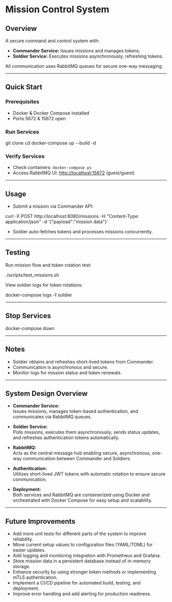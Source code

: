 # Mission Control System

## Overview

A secure command and control system with:

- **Commander Service:** Issues missions and manages tokens.
- **Soldier Service:** Executes missions asynchronously, refreshing tokens.

All communication uses RabbitMQ queues for secure one-way messaging.

---

## Quick Start

### Prerequisites

- Docker & Docker Compose installed
- Ports 5672 & 15672 open

### Run Services

git clone <your-repo-url>
cd <project-folder>
docker-compose up --build -d



### Verify Services

- Check containers: `docker-compose ps`
- Access RabbitMQ UI: [http://localhost:15672](http://localhost:15672) (guest/guest)

---

## Usage

- Submit a mission via Commander API:

curl -X POST http://localhost:8080/missions -H "Content-Type: application/json" -d '{"payload":"mission data"}'


- Soldier auto-fetches tokens and processes missions concurrently.

---

## Testing

Run mission flow and token rotation test:

./scripts/test_missions.sh


View soldier logs for token rotations:

docker-compose logs -f soldier


---

## Stop Services

docker-compose down


---

## Notes

- Soldier obtains and refreshes short-lived tokens from Commander.
- Communication is asynchronous and secure.
- Monitor logs for mission status and token renewals.

---

## System Design Overview

- **Commander Service:**  
  Issues missions, manages token-based authentication, and communicates via RabbitMQ queues.

- **Soldier Service:**  
  Polls missions, executes them asynchronously, sends status updates, and refreshes authentication tokens automatically.

- **RabbitMQ:**  
  Acts as the central message hub enabling secure, asynchronous, one-way communication between Commander and Soldiers.

- **Authentication:**  
  Utilizes short-lived JWT tokens with automatic rotation to ensure secure communication.

- **Deployment:**  
  Both services and RabbitMQ are containerized using Docker and orchestrated with Docker Compose for easy setup and scalability.

---

## Future Improvements

- Add more unit tests for different parts of the system to improve reliability.  
- Move current setup values to configuration files (YAML/TOML) for easier updates.  
- Add logging and monitoring integration with Prometheus and Grafana.  
- Store mission data in a persistent database instead of in-memory storage.  
- Enhance security by using stronger token methods or implementing mTLS authentication.  
- Implement a CI/CD pipeline for automated build, testing, and deployment.  
- Improve error handling and add alerting for production readiness.

